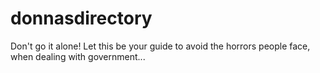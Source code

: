 donnasdirectory
===============

Don't go it alone! Let this be your guide to avoid the horrors people face, when dealing with government...
